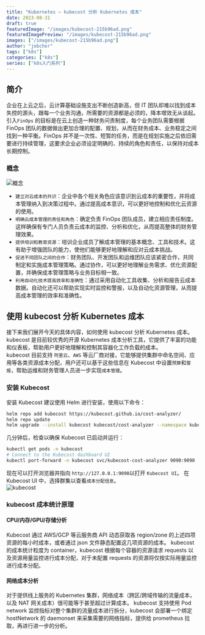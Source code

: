 ```yaml
---
title: "Kubernetes — kubecost 分析 Kubernetes 成本"
date: 2023-08-31
draft: true
featuredImage: "/images/kubecost-215b96ad.png"
featuredImagePreview: "/images/kubecost-215b96ad.png"
images: ["/images/kubecost-215b96ad.png"]
author: "jobcher"
tags: ["k8s"]
categories: ["k8s"]
series: ["k8s入门系列"]
---
```

## 简介
企业在上云之后，云计算基础设施支出不断创造新高，但 IT 团队却难以找到成本失控的源头，跟每一个业务沟通，所需要的资源都是必须的，降本增效无从谈起。  
引入`FinOps` 的目标是在云上创造一种财务问责制度，每个业务团队需要根据 FinOps 团队的数据做出更加合理的配置、规划，从而在财务成本、业务稳定之间找到一种平衡。FinOps 并不是一次性、短暂的任务，而是在规划实施之后依旧需要进行持续管理，这要求企业必须设定明确的、持续的角色和责任，以保持对成本长期控制。  
### 概念
![概念](/images/finops-1a566da4.jpg)  
- `建立对云成本的共识`：企业中各个相关角色应该意识到云成本的重要性，并将成本管理纳入到决策过程中。通过提高成本意识，可以更好地控制和优化云资源的使用。
- `明确云成本管理的责任和角色`：确定负责 FinOps 团队成员，建立相应责任制度。这样确保有专门人员负责云成本的监控、分析和优化，从而提高整体的财务管理效果。
- `提供培训和教育资源`：培训企业成员了解成本管理的基本概念、工具和技术。这有助于增强团队的能力，使他们能够更好地理解和应对云成本挑战。
- `促进不同团队之间的合作`：财务团队、开发团队和运维团队应该紧密合作，共同制定和实施成本管理策略。通过协作，可以更好地理解业务需求、优化资源配置，并确保成本管理策略与业务目标相一致。
- `利用自动化技术提高效率和准确性`：通过采用自动化工具收集、分析和报告云成本数据。自动化还可以帮助实现实时监控和警报，以及自动化资源管理，从而提高成本管理的效率和准确性。
## 使用 kubecost 分析 Kubernetes 成本
接下来我们展开今天的具体内容，如何使用 kubecost 分析 Kubernetes 成本。  
kubecost 是目前较优秀的开源 Kubernetes 成本分析工具，它提供了丰富的功能和仪表板，帮助用户更好地理解和控制其容器化工作负载的成本。  
kubecost 目前支持 `阿里云`、`AWS` 等云厂商对接，它能够提供集群中命名空间、应用等各类资源成本分配，用户还可以基于这些信息在 Kubecost 中设置`预算`和`警报`，帮助运维和财务管理人员进一步实现`成本管理`。  
### 安装 Kubecost
安装 Kubecost 建议使用 Helm 进行安装，使用以下命令：
```sh
helm repo add kubecost https://kubecost.github.io/cost-analyzer/
helm repo update
helm upgrade --install kubecost kubecost/cost-analyzer --namespace kubecost --create-namespace
```
几分钟后，检查以确保 Kubecost 已启动并运行：
```sh
kubectl get pods -n kubecost
# Connect to the Kubecost dashboard UI
kubectl port-forward -n kubecost svc/kubecost-cost-analyzer 9090:9090
```
现在可以打开浏览器并指向 `http://127.0.0.1:9090`以打开 `Kubecost UI`。 在 Kubecost UI 中，选择群集以查看`成本分配信息`。  
![kubecost](/images/kubecost-215b96ad.png)  
### kubecost 成本统计原理
#### CPU/内存/GPU/存储分析
Kubecost 通过 AWS/GCP 等云服务商 API 动态获取各 region/zone 的上述四项资源的每小时成本，或者通过 json 文件静态配置这几项资源的成本。 kubecost 的成本统计粒度为 container，kubecost 根据每个容器的资源请求 requests 以及资源用量监控进行成本分配，对于未配置 requests 的资源将仅按实际用量监控进行成本分配。  
#### 网络成本分析
对于提供线上服务的 Kubernetes 集群，网络成本（跨区/跨域传输的流量成本，以及 NAT 网关成本）很可能等于甚至超过计算成本。 kubecost 支持使用 Pod network 监控指标对整个集群的流量成本进行拆分，kubecost 会部署一个绑定 hostNetwork 的 daemonset 来采集需要的网络指标，提供给 prometheus 拉取，再进行进一步的分析。  

